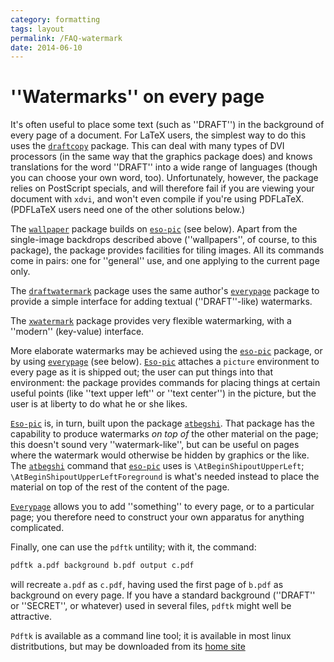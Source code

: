 ```yaml
---
category: formatting
tags: layout
permalink: /FAQ-watermark
date: 2014-06-10
---
```


# ''Watermarks'' on every page

It's often useful to place some text (such as ''DRAFT'') in the
background of every page of a document.  For LaTeX users, the
simplest way to do this uses the [`draftcopy`](https://ctan.org/pkg/draftcopy) package.  This
can deal with
many types of DVI processors (in the same way that the graphics
package does) and knows translations for the word ''DRAFT'' into a wide
range of languages (though you can choose your own word, too).
Unfortunately, however, the package relies on PostScript specials, and will
therefore fail if you are viewing your document with `xdvi`,
and won't even compile if you're using PDFLaTeX.  (PDFLaTeX
users need one of the other solutions below.)

The [`wallpaper`](https://ctan.org/pkg/wallpaper) package builds on [`eso-pic`](https://ctan.org/pkg/eso-pic) (see
below).  Apart from the single-image backdrops described above
(''wallpapers'', of course, to this package), the package provides
facilities for tiling images.  All its commands come in pairs: one for
''general'' use, and one applying to the current page only.

The [`draftwatermark`](https://ctan.org/pkg/draftwatermark) package uses the same author's
[`everypage`](https://ctan.org/pkg/everypage) package to provide a simple interface for adding
textual (''DRAFT''-like) watermarks.

The [`xwatermark`](https://ctan.org/pkg/xwatermark) package provides very flexible watermarking,
with a ''modern'' (key-value) interface.

More elaborate watermarks may be achieved using the [`eso-pic`](https://ctan.org/pkg/eso-pic)
package, or by using [`everypage`](https://ctan.org/pkg/everypage) (see below).
[`Eso-pic`](https://ctan.org/pkg/Eso-pic) attaches a `picture` environment to
every page as it is shipped out; the user can put things into that
environment: the package provides commands for placing things at
certain useful points (like ''text upper left'' or ''text center'') in
the picture, but the user is at liberty to do what he or she likes.

[`Eso-pic`](https://ctan.org/pkg/Eso-pic) is, in turn, built upon the package
[`atbegshi`](https://ctan.org/pkg/atbegshi).  That package has the capability to produce
watermarks _on top of_ the other material on the page; this
doesn't sound very ''watermark-like'', but can be useful on pages
where the watermark would otherwise be hidden by graphics or the
like.  The [`atbegshi`](https://ctan.org/pkg/atbegshi) command that [`eso-pic`](https://ctan.org/pkg/eso-pic) uses is
`\AtBeginShipoutUpperLeft`; `\AtBeginShipoutUpperLeftForeground`
is what's needed instead to place the material on top of the rest of
the content of the page.

[`Everypage`](https://ctan.org/pkg/Everypage) allows you to add ''something'' to every page, or
to a particular page; you therefore need to construct your own
apparatus for anything complicated.

Finally, one can use the `pdftk` untility; with it, the
command:
```latex
pdftk a.pdf background b.pdf output c.pdf
```
will recreate `a.pdf` as `c.pdf`, having used the first page
of `b.pdf` as background on every page.  If you have a standard
background (''DRAFT'' or ''SECRET'', or whatever) used in several
files, `pdftk` might well be attractive.

`Pdftk` is available as a command line tool; it is available
in most linux distritbutions, but may be downloaded from its
[home site](https://www.pdflabs.com/tools/pdftk-the-pdf-toolkit/)

